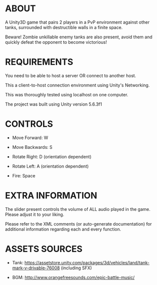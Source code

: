 # ABOUT
A Unity3D game that pairs 2 players in a PvP environment against other tanks, surrounded with destructible walls in a finite space.

Beware! Zombie unkillable enemy tanks are also present, avoid them and quickly defeat the opponent to become victorious!

# REQUIREMENTS
You need to be able to host a server OR connect to another host.

This a client-to-host connection environment using Unity's Networking.

This was thoroughly tested using localhost on one computer. 

The project was built using Unity version 5.6.3f1

# CONTROLS
- Move Forward: W

- Move Backwards: S

- Rotate Right: D (orientation dependent)

- Rotate Left: A (orientation dependent)

- Fire: Space

# EXTRA INFORMATION
The slider present controls the volume of ALL audio played in the game. Please adjust it to your liking.

Please refer to the XML comments (or auto-generate documentation) for additional information regarding each and every function.

# ASSETS SOURCES

- Tank: https://assetstore.unity.com/packages/3d/vehicles/land/tank-mark-v-drivable-76008 (including SFX)

- BGM: http://www.orangefreesounds.com/epic-battle-music/